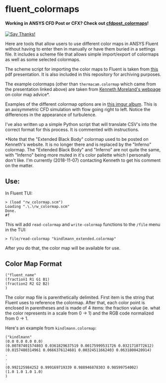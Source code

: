 # fluent_colormaps
#### Working in ANSYS CFD Post or CFX? Check out [cfdpost_colormaps](https://github.com/u2berggeist/cfdpost_colormaps)!
[![Say Thanks!](https://img.shields.io/badge/Say-Thanks&#33;-orange.svg?longCache=true&style=flat-square)](https://saythanks.io/to/u2berggeist)

Here are tools that allow users to use different color maps in ANSYS Fluent without having to enter then in manually or have them buried in a settings file. It includes a scheme file that allows simple import/export of colormaps as well as some selected colormaps.

The scheme script for importing the color maps to Fluent is taken from [this](http://www.cadfamily.com/download-pdf/FLUENT12/AutoUGM03_fluent_tips.pdf) pdf presentation. It is also included in this repository for archiving purposes.

The example colormaps (other than `thermacam.colormap` which came from the presentation linked above) are taken from [Kenneth Moreland's webpage](https://www.kennethmoreland.com/color-advice/) on color map advice*.

Examples of the different colormap options are in [this imgur album](https://imgur.com/a/hL35KCY). This is an axisymmetric CFD simulation with flow going right to left. Notice the differences in the appearance of turbulence.

I've also written up a simple Python script that will translate CSV's into the correct format for this process. It is commented with instructions.

\*Note that the "Extended Black Body" colormap used to be posted on Kenneth's website. It is no longer there and is replaced by the "Inferno" colormap. The "Extended Black Body" and "Inferno" are not quite the same, with "Inferno" being more muted in it's color pallette which I personally don't like. I'm currently (2018-11-07) contacting Kenneth to get his comment on the matter.

## Use:

In Fluent TUI:
```
> (load "rw_colormap.scm")
Loading ".\.\rw_colormap.scm"
Done.
#f
```
This will add `read-colormap` and `write-colormap` functions to the `/file` menu in the TUI:

```
> file/read-colormap "kindlmann_extended.colormap"
```

After you do that, the color map will be available for use.

## Color Map Format

```
("fluent_name"
(fraction1 R1 G1 B1)
(fraction2 R2 G2 B2)
)
```
The color map file is parenthetically delimited. First item is the string that Fluent uses to reference the colormap. 
After that, each color point is enclosed in parentheses and is made of 4 items: the fraction value (ie. what the color represents in a scale from 0 → 1) and the RGB code normalized from 0 → 1.

Here's an example from `kindlmann.colormap`:

```
("kindlmann"
(0.0 0.0 0.0 0.0)
(0.00787401574803 0.0361829637519 0.00175999531726 0.0321710772612)
(0.0157480314961 0.0666376124681 0.00324511662403 0.0631800420914)
.
.
.
(0.992125984252 0.999169719339 0.988946878303 0.98599754002)
(1.0 1.0 1.0 1.0)
)
```

